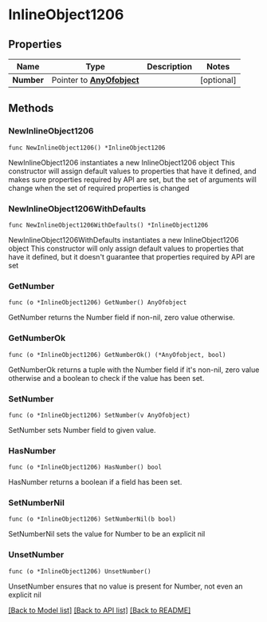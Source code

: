 # InlineObject1206

## Properties

Name | Type | Description | Notes
------------ | ------------- | ------------- | -------------
**Number** | Pointer to [**AnyOfobject**](anyOf&lt;object&gt;.md) |  | [optional] 

## Methods

### NewInlineObject1206

`func NewInlineObject1206() *InlineObject1206`

NewInlineObject1206 instantiates a new InlineObject1206 object
This constructor will assign default values to properties that have it defined,
and makes sure properties required by API are set, but the set of arguments
will change when the set of required properties is changed

### NewInlineObject1206WithDefaults

`func NewInlineObject1206WithDefaults() *InlineObject1206`

NewInlineObject1206WithDefaults instantiates a new InlineObject1206 object
This constructor will only assign default values to properties that have it defined,
but it doesn't guarantee that properties required by API are set

### GetNumber

`func (o *InlineObject1206) GetNumber() AnyOfobject`

GetNumber returns the Number field if non-nil, zero value otherwise.

### GetNumberOk

`func (o *InlineObject1206) GetNumberOk() (*AnyOfobject, bool)`

GetNumberOk returns a tuple with the Number field if it's non-nil, zero value otherwise
and a boolean to check if the value has been set.

### SetNumber

`func (o *InlineObject1206) SetNumber(v AnyOfobject)`

SetNumber sets Number field to given value.

### HasNumber

`func (o *InlineObject1206) HasNumber() bool`

HasNumber returns a boolean if a field has been set.

### SetNumberNil

`func (o *InlineObject1206) SetNumberNil(b bool)`

 SetNumberNil sets the value for Number to be an explicit nil

### UnsetNumber
`func (o *InlineObject1206) UnsetNumber()`

UnsetNumber ensures that no value is present for Number, not even an explicit nil

[[Back to Model list]](../README.md#documentation-for-models) [[Back to API list]](../README.md#documentation-for-api-endpoints) [[Back to README]](../README.md)


